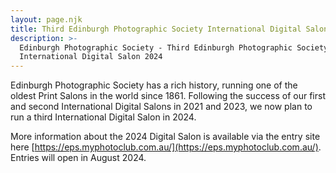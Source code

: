 ```yaml
---
layout: page.njk
title: Third Edinburgh Photographic Society International Digital Salon 2024
description: >-
  Edinburgh Photographic Society - Third Edinburgh Photographic Society
  International Digital Salon 2024
---
```

Edinburgh Photographic Society has a rich history, running one of the oldest Print Salons in the world since 1861. Following the success of our first and second International Digital Salons in 2021 and 2023, we now plan to run a third International Digital Salon in 2024.

More information about the 2024 Digital Salon is available via the entry site here [https://eps.myphotoclub.com.au/](https://eps.myphotoclub.com.au/). Entries will open in August 2024.
